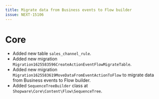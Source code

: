 ```yaml
---
title: Migrate data from Business events to Flow builder
issue: NEXT-15106
---
```

# Core
* Added new table `sales_channel_rule`.
* Added new migration `Migration1625583596CreateActionEventFlowMigrateTable`.
* Added new migration `Migration1625583619MoveDataFromEventActionToFlow` to migrate data from Business events to Flow builder.
* Added `SequenceTreeBuilder` class at `Shopware\Core\Content\Flow\SequenceTree`.
